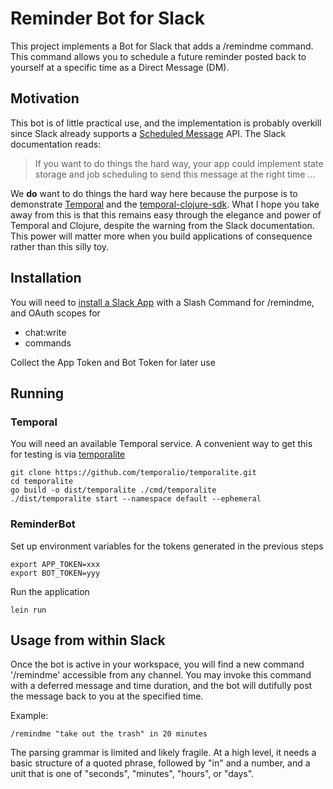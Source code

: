 # Reminder Bot for Slack

This project implements a Bot for Slack that adds a /remindme command.  This command allows you to schedule a future reminder posted back to yourself at a specific time as a Direct Message (DM).

## Motivation

This bot is of little practical use, and the implementation is probably overkill since Slack already supports a [Scheduled Message](https://api.slack.com/messaging/scheduling) API.  The Slack documentation reads:

> If you want to do things the hard way, your app could implement state storage and job scheduling to send this message at the right time ...

We **do** want to do things the hard way here because the purpose is to demonstrate [Temporal](https://temporal.io/) and the [temporal-clojure-sdk](https://github.com/manetu/temporal-clojure-sdk).  What I hope you take away from this is that this remains easy through the elegance and power of Temporal and Clojure, despite the warning from the Slack documentation.  This power will matter more when you build applications of consequence rather than this silly toy.

## Installation

You will need to [install a Slack App](https://api.slack.com/authentication/basics) with a Slash Command for /remindme, and OAuth scopes for

- chat:write
- commands

Collect the App Token and Bot Token for later use

## Running

### Temporal

You will need an available Temporal service.  A convenient way to get this for testing is via [temporalite](https://github.com/temporalio/temporalite)

```shell
git clone https://github.com/temporalio/temporalite.git
cd temporalite
go build -o dist/temporalite ./cmd/temporalite
./dist/temporalite start --namespace default --ephemeral
```

### ReminderBot

Set up environment variables for the tokens generated in the previous steps

```shell
export APP_TOKEN=xxx
export BOT_TOKEN=yyy
```

Run the application

```shell
lein run
```

## Usage from within Slack

Once the bot is active in your workspace, you will find a new command '/remindme' accessible from any channel.  You may invoke this command with a deferred message and time duration, and the bot will dutifully post the message back to you at the specified time.

Example:

```shell
/remindme "take out the trash" in 20 minutes
```

The parsing grammar is limited and likely fragile.  At a high level, it needs a basic structure of a quoted phrase, followed by "in" and a number, and a unit that is one of "seconds", "minutes", "hours", or "days".
